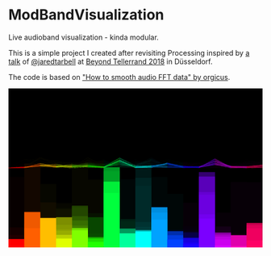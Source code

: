 # ModBandVisualization
Live audioband visualization - kinda modular.

This is a simple project I created after revisiting Processing inspired by [a talk](https://beyondtellerrand.com/events/duesseldorf-2018/speakers/jared-tarbell) of [@jaredtarbell](https://github.com/jaredtarbell) at [Beyond Tellerrand 2018](https://beyondtellerrand.com) in Düsseldorf.

The code is based on ["How to smooth audio FFT data" by orgicus](https://forum.processing.org/two/discussion/1836/how-to-smooth-audio-fft-data).

![Screenshot](screenshot.png)
